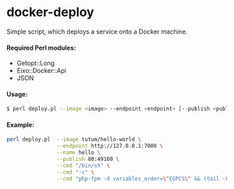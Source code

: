# docker-deploy

Simple script, which deploys a service onto a Docker machine.

#### Required Perl modules:

- Getopt::Long
- Eixo::Docker::Api
- JSON

#### Usage:

```sh
$ perl deploy.pl --image <image> --endpoint <endpoint> [--publish <publish>] [--name <name>] [--cmd <cmd> [--cmd <cmd>] ...]
```

#### Example:

```sh
perl deploy.pl  --image tutum/hello-world \
                --endpoint http://127.0.0.1:7000 \
                --name hello \
                --publish 80:49160 \
                --cmd "/bin/sh" \
                --cmd "-c" \
                --cmd "php-fpm -d variables_order=\"EGPCS\" && (tail -F /var/log/nginx/access.log &) && exec nginx -g \"daemon off;\""
```
